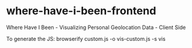 # where-have-i-been-frontend
Where Have I Been - Visualizing Personal Geolocation Data - Client Side

To generate the JS:
browserify custom.js -o vis-custom.js -s vis
